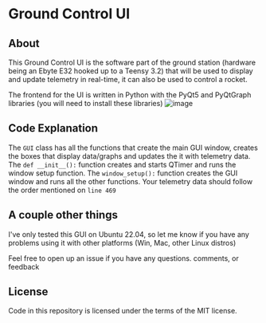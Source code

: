 # Ground Control UI

## About
This Ground Control UI is the software part of the ground station (hardware being an Ebyte E32 hooked up to a Teensy 3.2) that will be used to display and update telemetry in real-time, it can also be used to control a rocket.

The frontend for the UI is written in Python with the PyQt5 and PyQtGraph libraries (you will need to install these libraries)
![image](https://user-images.githubusercontent.com/74813604/195796788-8944f818-ab9f-4a6a-946b-4890dd9fc1b4.png)

## Code Explanation
The `GUI` class has all the functions that create the main GUI window, creates the boxes that display data/graphs and updates the it with telemetry data.
The `def __init__():` function creates and starts QTimer and runs the window setup function. The `window_setup():` function creates the GUI window and runs all the other functions. Your telemetry data should follow the order mentioned on `line 469`

## A couple other things
I've only tested this GUI on Ubuntu 22.04, so let me know if you have any problems using it with other platforms (Win, Mac, other Linux distros)

Feel free to open up an issue if you have any questions. comments, or feedback

## License
Code in this repository is licensed under the terms of the MIT license.
